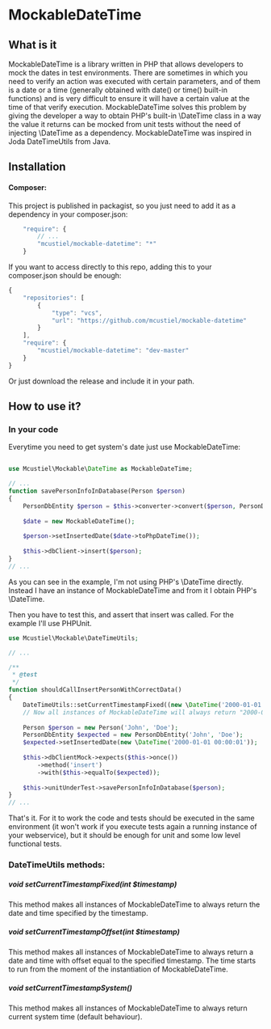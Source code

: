 MockableDateTime
================

What is it
----------

MockableDateTime is a library written in PHP that allows developers to mock the dates in test environments.
There are sometimes in which you need to verify an action was executed with certain parameters, and of them is a date or a time (generally obtained with date() or time() built-in functions) and is very difficult to ensure it will have a certain value at the time of that verify execution. 
MockableDateTime solves this problem by giving the developer a way to obtain PHP's built-in \DateTime class in a way the value it returns can be mocked from unit tests without the need of injecting \DateTime as a dependency.  MockableDateTime was inspired in Joda DateTimeUtils from Java.

Installation
------------

#### Composer:

This project is published in packagist, so you just need to add it as a dependency in your composer.json:

```javascript
    "require": {
        // ...
        "mcustiel/mockable-datetime": "*"
    }
```

If you want to access directly to this repo, adding this to your composer.json should be enough:

```javascript  
{
    "repositories": [
        {
            "type": "vcs",
            "url": "https://github.com/mcustiel/mockable-datetime"
        }
    ],
    "require": {
        "mcustiel/mockable-datetime": "dev-master"
    }
}
```

Or just download the release and include it in your path.

How to use it?
--------------

### In your code

Everytime you need to get system's date just use MockableDateTime:

```php

use Mcustiel\Mockable\DateTime as MockableDateTime;

// ...
function savePersonInfoInDatabase(Person $person)
{
    PersonDbEntity $person = $this->converter->convert($person, PersonDbEntity::class);
    
    $date = new MockableDateTime();
    
    $person->setInsertedDate($date->toPhpDateTime());
    
    $this->dbClient->insert($person);
}
// ...
```

As you can see in the example, I'm not using PHP's \DateTime directly. Instead I have an instance of MockableDateTime and from it I obtain PHP's \DateTime.

Then you have to test this, and assert that insert was called. For the example I'll use PHPUnit.

```php
use Mcustiel\Mockable\DateTimeUtils;

// ...

/**
 * @test
 */
function shouldCallInsertPersonWithCorrectData()
{
    DateTimeUtils::setCurrentTimestampFixed((new \DateTime('2000-01-01 00:00:01'))->getTimestamp());
    // Now all instances of MockableDateTime will always return "2000-01-01 00:00:01"
    
    Person $person = new Person('John', 'Doe');
    PersonDbEntity $expected = new PersonDbEntity('John', 'Doe');
    $expected->setInsertedDate(new \DateTime('2000-01-01 00:00:01'));    
    
    $this->dbClientMock->expects($this->once())
        ->method('insert')
        ->with($this->equalTo($expected));
    
    $this->unitUnderTest->savePersonInfoInDatabase($person);
}
// ...
```

That's it. For it to work the code and tests should be executed in the same environment (it won't work if you execute tests again a running instance of your webservice), but it should be enough for unit and some low level functional tests.

### DateTimeUtils methods:

##### void setCurrentTimestampFixed(int $timestamp)

This method makes all instances of MockableDateTime to always return the date and time specified by the timestamp.

##### void setCurrentTimestampOffset(int $timestamp)

This method makes all instances of MockableDateTime to always return a date and time with offset equal to the specified timestamp. The time starts to run from the moment of the instantiation of MockableDateTime.

##### void setCurrentTimestampSystem()

This method makes all instances of MockableDateTime to always return current system time (default behaviour).
